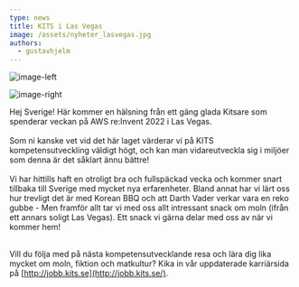 ```yaml
---
type: news
title: KITS i Las Vegas
image: /assets/nyheter_lasvegas.jpg
authors:
  - gustavhjelm
---
```

![](/assets/nyheter_lasvegas3.jpg "image-left")

![](/assets/nyheter_lasvegas4.jpg "image-right")

Hej Sverige! Här kommer en hälsning från ett gäng glada Kitsare som spenderar veckan på AWS re:Invent 2022 i Las Vegas.\
\
Som ni kanske vet vid det här laget värderar vi på KITS kompetensutveckling väldigt högt, och kan man vidareutveckla sig i miljöer som denna är det såklart ännu bättre!\
\
Vi har hittills haft en otroligt bra och fullspäckad vecka och kommer snart tillbaka till Sverige med mycket nya erfarenheter. Bland annat har vi lärt oss hur trevligt det är med Korean BBQ och att Darth Vader verkar vara en reko gubbe - Men framför allt tar vi med oss allt intressant snack om moln (ifrån ett annars soligt Las Vegas). Ett snack vi gärna delar med oss av när vi kommer hem!

\
Vill du följa med på nästa kompetensutvecklande resa och lära dig lika mycket om moln, fiktion och matkultur? Kika in vår uppdaterade karriärsida på [http://jobb.kits.se](http://jobb.kits.se/).